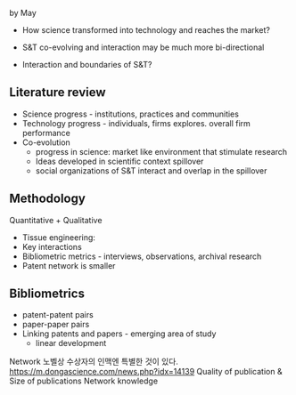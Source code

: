 by May 
* How science transformed into technology and reaches the market?
* S&T co-evolving and interaction may be much more bi-directional

* Interaction and boundaries of S&T?

## Literature review
* Science progress - institutions, practices and communities
* Technology progress - individuals, firms explores. overall firm performance
* Co-evolution
	* progress in science: market like environment that stimulate research 
	* Ideas developed in scientific context spillover
	* social organizations of S&T interact and overlap in the spillover

## Methodology 
Quantitative + Qualitative 
- Tissue engineering: 
- Key interactions 
- Bibliometric metrics - interviews, observations, archival research 
- Patent network is smaller

## Bibliometrics
* patent-patent pairs
* paper-paper pairs
* Linking patents and papers - emerging area of study 
	* linear development

Network 
노벨상 수상자의 인맥엔 특별한 것이 있다. 
https://m.dongascience.com/news.php?idx=14139 
Quality of publication & Size of publications 
Network knowledge 